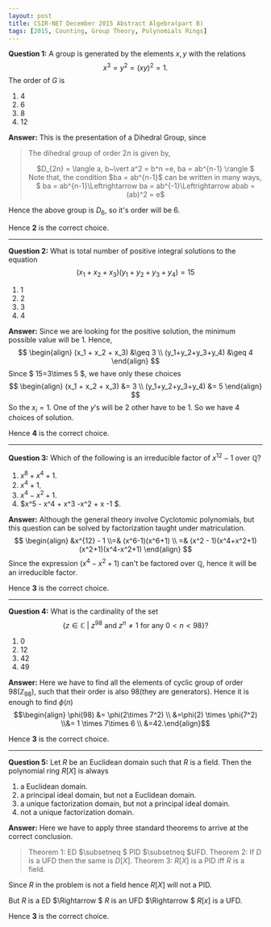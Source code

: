 ```yaml
---
layout: post
title: CSIR-NET December 2015 Abstract Algebra(part B)
tags: [2015, Counting, Group Theory, Polynomials Rings]
---
```


**Question 1:** A group is generated by the elements $x,y$ with the relations $$x^3 = y^2=(xy)^2=1 .$$ The order of $G$ is

1. $4$
2. $6$
3. $8$
4. $12$

**Answer:** This is the presentation of a Dihedral Group, since
> The dihedral group of order $2n$ is given by,
> <center>$D_{2n} = \langle a, b~\vert a^2 = b^n =e, ba = ab^{n-1} \rangle $</center>
>Note that, the condition $ba = ab^{n-1}$ can be written in many ways,
> <center>$ ba = ab^{n-1}\Leftrightarrow ba = ab^{-1}\Leftrightarrow abab = (ab)^2 = e$</center>

Hence the above group is $D_6$, so it's order will be $6$.

Hence **2** is the correct choice.

***
**Question 2:** What is total number of positive integral solutions to the equation $$ (x_1 + x_2 + x_3)(y_1+y_2+y_3+y_4)=15$$

1. $1$
2. $2$
3. $3$
4. $4$

**Answer:** Since we are looking for the positive solution, the minimum possible value will be $1$. Hence,
$$
\begin{align}
(x_1 + x_2 + x_3) &\geq 3 \\
(y_1+y_2+y_3+y_4) &\geq 4
\end{align}
$$
Since $ 15=3\times 5 $, we have only these choices
$$
\begin{align}
(x_1 + x_2 + x_3) &= 3 \\
(y_1+y_2+y_3+y_4) &= 5
\end{align}
$$
So the $x_i = 1$. One of the $y'$s will be $2$
other have to be $1$. So we have $4$ choices of solution.

Hence **4** is the correct choice.

***
**Question 3:** Which of the following is an irreducible factor of $x^{12} - 1$ over $\mathbb{Q}$?

1. $x^8 + x^4 + 1$.
2. $x^4 + 1$.
3. $x^4 - x^2 +1$.
4. $x^5 - x^4 + x^3 -x^2 + x -1 $.

**Answer:** Although the general theory involve Cyclotomic polynomials, but this question can be solved by factorization taught under matriculation.
$$
\begin{align}
&x^{12} - 1 \\=& (x^6-1)(x^6+1) \\
=& (x^2 - 1)(x^4+x^2+1)(x^2+1)(x^4-x^2+1)
\end{align}
$$
Since the expression $(x^4-x^2+1)$ can't be factored over $\mathbb{Q}$, hence it will be an irreducible factor.

Hence **3** is the correct choice.

***
**Question 4:** What is the cardinality of the set
$$ \{ z \in \mathbb{C} ~|~z^{98} \text{ and } z^n \neq 1 \text{ for any } 0  < n < 98 \}?$$

1. $0$
2. $12$
3. $42$
4. $49$

**Answer:** Here we have to find all the elements of cyclic group of order $98$($\mathbb{Z}_{98}$), such that their order is also $98$(they are generators). Hence it is enough to find $\phi(n)$
$$\begin{align} \phi(98) &= \phi(2\times 7^2) \\ &=\phi(2) \times \phi(7^2) \\&= 1 \times 7\times 6 \\ &=42.\end{align}$$

Hence **3** is the correct choice.

****
**Question 5:** Let $R$ be an Euclidean domain such that $R$ is a field. Then the polynomial ring $R[X]$ is always

1. a Euclidean domain.
2. a principal ideal domain, but not a Euclidean domain.
3. a unique factorization domain, but not a principal ideal domain.
4. not a unique factorization domain.

**Answer:** Here we have to apply three standard theorems to arrive at the correct conclusion.
> Theorem 1: ED $\subsetneq $ PID $\subsetneq $UFD.
> Theorem 2: If $D$ is a UFD then the same is $D[X]$.
> Theorem 3: $R[X]$ is a PID iff $R$ is a field.

Since $R$ in the problem is not a field hence $R[X]$ will not a PID.

But $R$ is a ED $\Rightarrow $ $R$ is an UFD $\Rightarrow $ $R[x]$ is a UFD.

Hence **3** is the correct choice.
